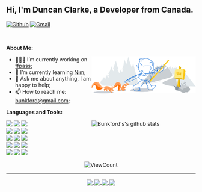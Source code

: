<!-- Your title -->
## Hi, I'm Duncan Clarke, a Developer from Canada.

<!-- Your badges
You can use the website to generate badges: https://shields.io/
-->

[![Github](https://img.shields.io/badge/-Github-000?style=flat&logo=Github&logoColor=white)](https://github.com/bunkford)
[![Gmail](https://img.shields.io/badge/-Gmail-c14438?style=flat&logo=Gmail&logoColor=white)](mailto:bunkford@gmail.com)

&nbsp;

<!-- Talking about you -->
**About Me:**

<!-- Any image aligned to the right. Beware the width -->
<img width="55%" align="right" alt="Github" src="https://raw.githubusercontent.com/bunkford/bunkford/master/git-header.svg" />

- 👨🏽‍💻 I’m currently working on [ffpass](https://github.com/bunkford/ffpass);
- 🌱 I’m currently learning [Nim](https://nim-lang.org/); 
- 💬 Ask me about anything, I am happy to help;
- 📫 How to reach me: bunkford@gmail.com;

**Languages and Tools:** 

<!-- Your github readme stats
You can use this api: https://github.com/anuraghazra/github-readme-stats
-->
<p>
  <a href="https://github.com/bunkford">
    <img width="55%" align="right" alt="Bunkford's's github stats" src="https://github-readme-stats.vercel.app/api?username=bunkford&show_icons=true&hide_border=true" />
  </a>
  
  <!-- Your languages and tools. Be careful with the alignment. 
  You can use this sites to get logos: https://www.vectorlogo.zone or https://simpleicons.org/
  -->
  <code><img width="10%" src="https://www.vectorlogo.zone/logos/nim-lang/nim-lang-ar21.svg"></code>
  <code><img width="10%" src="https://www.vectorlogo.zone/logos/php/php-ar21.svg"></code>
  <code><img width="10%" src="https://www.vectorlogo.zone/logos/mysql/mysql-ar21.svg"></code>
  <br />
  <code><img width="10%" src="https://www.vectorlogo.zone/logos/json/json-ar21.svg"></code>
  <code><img width="10%" src="https://www.vectorlogo.zone/logos/sqlite/sqlite-ar21.svg"></code>
  <code><img width="10%" src="https://www.vectorlogo.zone/logos/git-scm/git-scm-ar21.svg"></code>
  <br />
  <code><img width="10%" src="https://www.vectorlogo.zone/logos/oracle/oracle-ar21.svg"></code>
  <code><img width="10%" src="https://www.vectorlogo.zone/logos/infor/infor-ar21.svg"></code>
  <code><img width="10%" src="https://www.vectorlogo.zone/logos/microsoft_vb/microsoft_vb-ar21.svg"></code>
  <br />
  <code><img width="10%" src="https://www.vectorlogo.zone/logos/linux/linux-ar21.svg"></code>
  <code><img width="10%" src="https://www.vectorlogo.zone/logos/microsoft/microsoft-ar21.svg"></code>
  <code><img width="10%" src="https://www.vectorlogo.zone/logos/apple_xcode/apple_xcode-ar21.svg"></code>
  <br />
  <code><img width="10%" src="https://www.vectorlogo.zone/logos/javascript/javascript-ar21.svg"></code>
  <code><img width="10%" src="https://www.vectorlogo.zone/logos/python/python-ar21.svg"></code>
  <code><img width="10%" src="https://www.vectorlogo.zone/logos/visualstudio_code/visualstudio_code-ar21.svg"></code>
</p>

<!-- Your hits or visitors -->
<p align="center">
  <!-- https://github.com/wesky93/views this is a clone of the hits -->
  <img alt="ViewCount" src="https://views.whatilearened.today/views/github/bunkford/bunkford.svg" />
</p>

---

<!-- Its main projects -->
<p align="center">
  <a href="https://github.com/bunkford/barcode">
    <img align="center" src="https://github-readme-stats.vercel.app/api/pin/?username=bunkford&repo=barcode" />
  </a>
  <a href="https://github.com/bunkford/qrcodegen">
    <img align="center" src="https://github-readme-stats.vercel.app/api/pin/?username=bunkford&repo=qrcodegen" />
  </a>
  <a href="https://github.com/bunkford/wChart">
    <img align="center" src="https://github-readme-stats.vercel.app/api/pin/?username=bunkford&repo=wChart" />
  </a>
  <a href="https://github.com/bunkford/wZeeGrid">
    <img align="center" src="https://github-readme-stats.vercel.app/api/pin/?username=bunkford&repo=wZeeGrid" />
  </a>
</p>
